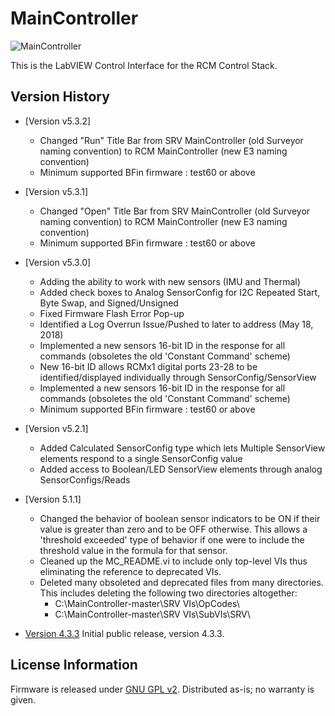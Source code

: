 MainController
========================

![MainController](http://engineering3.org/wp-content/uploads/2015/02/Maincontroller_On.jpg)

This is the LabVIEW Control Interface for the RCM Control Stack.


Version History
---------------

* [Version v5.3.2]
  - Changed "Run" Title Bar from SRV MainController (old Surveyor naming convention) to RCM MainController (new E3 naming convention)
  - Minimum supported BFin firmware : test60 or above
  
* [Version v5.3.1]
  - Changed "Open" Title Bar from SRV MainController (old Surveyor naming convention) to RCM MainController (new E3 naming convention)
  - Minimum supported BFin firmware : test60 or above
  
* [Version v5.3.0]
  - Adding the ability to work with new sensors (IMU and Thermal)
  - Added check boxes to Analog SensorConfig for I2C Repeated Start, Byte Swap, and Signed/Unsigned
  - Fixed Firmware Flash Error Pop-up
  - Identified a Log Overrun Issue/Pushed to later to address (May 18, 2018)
  - Implemented a new sensors 16-bit ID in the response for all commands (obsoletes the old 'Constant Command' scheme)
  - New 16-bit ID allows RCMx1 digital ports 23-28 to be identified/displayed individually through SensorConfig/SensorView
  - Implemented a new sensors 16-bit ID in the response for all commands (obsoletes the old 'Constant Command' scheme)
  - Minimum supported BFin firmware : test60 or above

* [Version v5.2.1]
  - Added Calculated SensorConfig type which lets Multiple SensorView elements respond to a single SensorConfig value
  - Added access to Boolean/LED SensorView elements through analog SensorConfigs/Reads

* [Version 5.1.1]
  - Changed the behavior of boolean sensor indicators to be ON if their value is greater than zero and to be OFF otherwise. This allows a 'threshold exceeded' type of behavior if one were to include the threshold value in the formula for that sensor.
  - Cleaned up the MC_README.vi to include only top-level VIs thus eliminating the reference to deprecated VIs.
  - Deleted many obsoleted and deprecated files from many directories. This includes deleting the following two directories altogether:
      - C:\MainController-master\SRV VIs\OpCodes\
      - C:\MainController-master\SRV VIs\SubVIs\SRV\

* [Version 4.3.3](https://github.com/Engineering-3/MainController) Initial public release, version 4.3.3.  


License Information
-------------------
Firmware is released under [GNU GPL v2](http://www.gnu.org/licenses/old-licenses/gpl-2.0.html).
Distributed as-is; no warranty is given.
